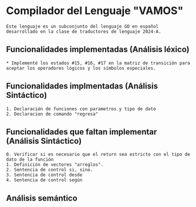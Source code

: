 # Compilador del Lenguaje "VAMOS"

    Este lenguaje es un subconjunto del lenguaje GO en español desarrollado en la clase de traductores de lenguaje 2024-A.

## Funcionalidades implementadas (Análisis léxico)

    * Implementé los estados #15, #16, #17 en la matriz de transición para aceptar los operadores lógicos y los símbolos especiales.

## Funcionalidades implmentadas (Análisis Sintáctico)

    1. Declaración de funciones con parametros y tipo de dato
    2. Declaracion de comando "regresa"

## Funcionalidades que faltan implementar (Análisis Sintáctico)

    0. Verificar si es necesario que el return sea estricto con el tipo de dato de la función 
    1. Definición de vectores "arreglos".
    2. Sentencia de control si, sino.     
    3. Sentencia de control desde
    4. Sentencia de control según

## Análisis semántico
